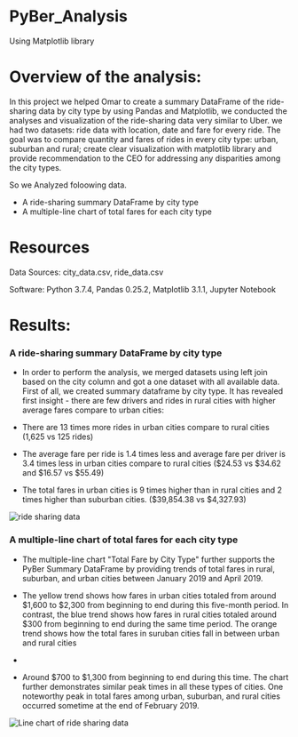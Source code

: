 # PyBer_Analysis
Using Matplotlib library

# Overview of the analysis:

 In this project we helped Omar to create a summary DataFrame of the ride-sharing data by city type by using Pandas and Matplotlib,
 we conducted the analyses and visualization of the ride-sharing data very similar to Uber. we had two datasets: ride data with location, date and fare for every ride.  The goal was to compare quantity and fares of rides in every city type: urban, suburban and rural; create clear visualization with matplotlib library and provide recommendation to the CEO for addressing any disparities among the city types.

 So we Analyzed foloowing data.
 
 - A ride-sharing summary DataFrame by city type
 - A multiple-line chart of total fares for each city type


# Resources

Data Sources: city_data.csv, ride_data.csv

Software: Python 3.7.4, Pandas 0.25.2, Matplotlib 3.1.1, Jupyter Notebook

# Results: 

###  A ride-sharing summary DataFrame by city type

- In order to perform the analysis, we merged datasets using left join based on the city column and got a one dataset with all available data. First of all, we created summary dataframe by city type. It has revealed first insight - there are few drivers and rides in rural cities with higher average fares compare to urban cities:

- There are 13 times more rides in urban cities compare to rural cities (1,625 vs 125 rides)
- The average fare per ride is 1.4 times less and average fare per driver is 3.4 times less in urban cities compare to rural cities ($24.53 vs $34.62 and $16.57 vs $55.49)
- The total fares in urban cities is 9 times higher than in rural cities and 2 times higher than suburban cities. ($39,854.38 vs $4,327.93) 

![ride sharing data](https://user-images.githubusercontent.com/96400887/168848418-1c359844-5e45-4566-a400-05d0ace1d45c.png)

### A multiple-line chart of total fares for each city type

- The multiple-line chart "Total Fare by City Type" further supports the PyBer Summary DataFrame by providing trends of total fares in rural, suburban, and urban cities between January 2019 and April 2019. 
 
- The yellow trend shows how fares in urban cities totaled from around $1,600 to $2,300 from beginning to end during this five-month period. In contrast, the blue trend shows how fares in rural cities totaled around $300 from beginning to end during the same time period. The orange trend shows how the total fares in suruban cities fall in between urban and rural cities
- 
- Around $700 to $1,300 from beginning to end during this time. The chart further demonstrates similar peak times in all these types of cities. One noteworthy peak in total fares among urban, suburban, and rural cities occurred sometime at the end of February 2019.

![Line chart of ride sharing data](https://user-images.githubusercontent.com/96400887/168849944-d21a2d97-74d3-413f-9f5f-e016cf32c7c9.png)









